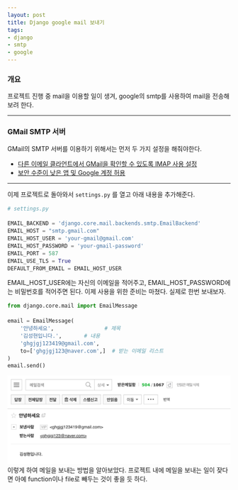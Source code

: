 ```yaml
---
layout: post
title: Django google mail 보내기
tags:
- django
- smtp
- google
---
```

### 개요
프로젝트 진행 중 mail을 이용할 일이 생겨, google의 smtp를 사용하여 mail을 전송해보려 한다.

---
### GMail SMTP 서버
GMail의 SMTP 서버를 이용하기 위해서는 먼저 두 가지 설정을 해줘야한다.

-   [다른 이메일 클라언트에서 GMail을 확인할 수 있도록 IMAP 사용 설정](https://support.google.com/mail/answer/7126229?hl=ko&rd=3&visit_id=1-636281811566888160-3239280507#ts=1665018)
-   [보안 수준이 낮은 앱 및 Google 계정 허용](https://myaccount.google.com/lesssecureapps)
---
이제 프로젝트로 돌아와서
`settings.py` 를 열고 아래 내용을 추가해준다.
```python
# settings.py

EMAIL_BACKEND = 'django.core.mail.backends.smtp.EmailBackend'
EMAIL_HOST = "smtp.gmail.com"
EMAIL_HOST_USER = 'your-gmail@gmail.com'
EMAIL_HOST_PASSWORD = 'your-gmail-password'
EMAIL_PORT = 587
EMAIL_USE_TLS = True
DEFAULT_FROM_EMAIL = EMAIL_HOST_USER
```
EMAIL_HOST_USER에는 자신의 이메일을 적어주고, EMAIL_HOST_PASSWORD에는 비밀번호를 적어주면 된다.
이제 사용을 위한 준비는 마쳤다.
실제로 한번 보내보자. 
```python
from django.core.mail import EmailMessage

email = EmailMessage(
    '안녕하세요',                # 제목
    '김성현입니다.',       # 내용
    'ghgjgj123419@gmail.com',
    to=['ghgjgj123@naver.com',]  # 받는 이메일 리스트
)
email.send()
```
![image](/images/mail/1.png)
이렇게 하여 메일을 보내는 방법을 알아보았다.
프로젝트 내에 메일을 보내는 일이 잦다면 아예 function이나 file로 빼두는 것이 좋을 듯 하다.
